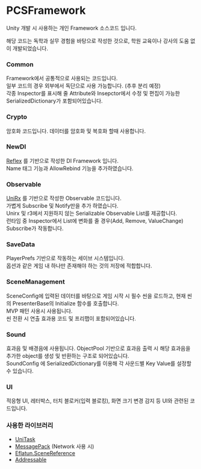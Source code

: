 # PCSFramework
Unity 개발 시 사용하는 개인 Framework 소스코드 입니다.

해당 코드는 독학과 실무 경험을 바탕으로 작성한 것으로, 학원 교육이나 강사의 도움 없이 개발되었습니다.

### Common
Framework에서 공통적으로 사용되는 코드입니다.<br/>
일부 코드의 경우 외부에서 독단으로 사용 가능합니다. (추후 분리 예정)<br/>
각종 Inspector를 표시해 줄 Attribute와 Insepctor에서 수정 및 편집이 가능한 SerializedDictionary가 포함되어있습니다.

### Crypto
암호화 코드입니다. 데이터를 암호화 및 복호화 할때 사용합니다.

### NewDI
[Reflex](https://github.com/gustavopsantos/Reflex) 를 기반으로 작성한 DI Framework 입니다.<br/>
Name 태그 기능과 AllowRebind 기능을 추가하였습니다.

### Observable
[UniRx](https://github.com/neuecc/UniRx) 를 기반으로 작성한 Observable 코드입니다.<br/>
가볍게 Subscribe 및 Notify만을 추가 하였습니다.<br/>
Unirx 및 r3에서 지원하지 않는 Serializable Observable List를 제공합니다. <br/>
런타임 중 Inspector에서 List에 변화를 줄 경우(Add, Remove, ValueChange) Subscribe가 작동합니다.

### SaveData
PlayerPrefs 기반으로 작동하는 세이브 시스템입니다.<br/>
옵션과 같은 게임 내 하나만 존재해야 하는 것의 저장에 적합합니다.

### SceneManagement
SceneConfig에 입력된 데이터를 바탕으로 게임 시작 시 필수 씬을 로드하고, 현재 씬의 PresenterBase의 Initialize 함수를 호출합니다.<br/>
MVP 패턴 사용시 사용됩니다.<br/>
씬 전환 시 연출 효과용 코드 및 프리팹이 포함되어있습니다.

### Sound
효과음 및 배경음에 사용됩니다. ObjectPool 기반으로 효과음 출력 시 해당 효과음을 추가한 object를 생성 및 반환하는 구조로 되어있습니다.<br/>
SoundConfig 에 SerializedDictionary를 이용해 각 사운드별 Key Value를 설정할 수 있습니다.

### UI
적응형 UI, 레터박스, 터치 블로커(입력 블로킹), 화면 크기 변경 감지 등 UI와 관련된 코드입니다.


### 사용한 라이브러리 
- [UniTask](https://github.com/Cysharp/UniTask)
- [MessagePack](https://github.com/MessagePack-CSharp/MessagePack-CSharp) (Network 사용 시)
- [Eflatun.SceneReference](https://github.com/starikcetin/Eflatun.SceneReference)
- [Addressable](https://docs.unity3d.com/Packages/com.unity.addressables@2.2/manual/index.html)
